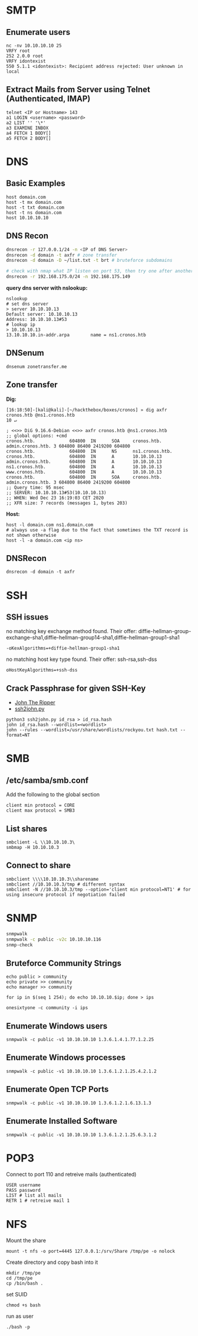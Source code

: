 # SMTP
## Enumerate users
```
nc -nv 10.10.10.10 25
VRFY root
252 2.0.0 root
VRFY idontexist
550 5.1.1 <idontexist>: Recipient address rejected: User unknown in local 
```

## Extract Mails from Server using Telnet (Authenticated, IMAP)
```
telnet <IP or Hostname> 143
a1 LOGIN <username> <password>
a2 LIST '' '\*'
a3 EXAMINE INBOX
a4 FETCH 1 BODY[]
a5 FETCH 2 BODY[]
```

# DNS
## Basic Examples
```
host domain.com
host -t mx domain.com
host -t txt domain.com
host -t ns domain.com
host 10.10.10.10
```

## DNS Recon
``` bash
dnsrecon -r 127.0.0.1/24 -n <IP of DNS Server>
dnsrecon -d domain -t axfr # zone transfer
dnsrecon -d domain -D ~/list.txt -t brt # bruteforce subdomains

# check with nmap what IP listen on port 53, then try one after another and specify it with -n
dnsrecon -r 192.168.175.0/24 -n 192.168.175.149
```

**query dns server with nslookup:**
```
nslookup
# set dns server
> server 10.10.10.13                                                                                                                                                     
Default server: 10.10.10.13
Address: 10.10.10.13#53               
# lookup ip
> 10.10.10.13                        
13.10.10.10.in-addr.arpa        name = ns1.cronos.htb
```

## DNSenum
```
dnsenum zonetransfer.me
```

## Zone transfer
**Dig:**
```
[16:18:50]-[kali@kali]-[~/hackthebox/boxes/cronos] » dig axfr cronos.htb @ns1.cronos.htb                                                                            10 ↵

; <<>> DiG 9.16.6-Debian <<>> axfr cronos.htb @ns1.cronos.htb
;; global options: +cmd
cronos.htb.             604800  IN      SOA     cronos.htb. admin.cronos.htb. 3 604800 86400 2419200 604800
cronos.htb.             604800  IN      NS      ns1.cronos.htb.
cronos.htb.             604800  IN      A       10.10.10.13
admin.cronos.htb.       604800  IN      A       10.10.10.13
ns1.cronos.htb.         604800  IN      A       10.10.10.13
www.cronos.htb.         604800  IN      A       10.10.10.13
cronos.htb.             604800  IN      SOA     cronos.htb. admin.cronos.htb. 3 604800 86400 2419200 604800
;; Query time: 95 msec
;; SERVER: 10.10.10.13#53(10.10.10.13)
;; WHEN: Wed Dec 23 16:19:03 CET 2020
;; XFR size: 7 records (messages 1, bytes 203)

```
**Host:**
```
host -l domain.com ns1.domain.com
# always use -a flag due to the fact that sometimes the TXT record is not shown otherwise
host -l -a domain.com <ip ns>

```

## DNSRecon
```
dnsrecon -d domain -t axfr 
```

# SSH
## SSH issues
no matching key exchange method found. Their offer: diffie-hellman-group-exchange-sha1,diffie-hellman-group14-sha1,diffie-hellman-group1-sha1
```
-oKexAlgorithms=+diffie-hellman-group1-sha1
```
no matching host key type found. Their offer: ssh-rsa,ssh-dss
```
oHostKeyAlgorithms=+ssh-dss
```

## Crack Passphrase for given SSH-Key
* [John The Ripper](https://github.com/openwall/john)
* [ssh2john.py](https://github.com/openwall/john/blob/bleeding-jumbo/run/ssh2john.py)
```
python3 ssh2john.py id_rsa > id_rsa.hash
john id_rsa.hash --wordlist=<wordlist>
john --rules --wordlist=/usr/share/wordlists/rockyou.txt hash.txt --format=NT
```
# SMB
## /etc/samba/smb.conf
Add the following to the global section 
```
client min protocol = CORE
client max protocol = SMB3
```

## List shares
```
smbclient -L \\10.10.10.3\
smbmap -H 10.10.10.3
```

## Connect to share
```
smbclient \\\\10.10.10.3\\sharename
smbclient //10.10.10.3/tmp # different syntax 
smbclient -N //10.10.10.3/tmp --option='client min protocol=NT1' # for using insecure protocol if negotiation failed
```


# SNMP
```bash
snmpwalk
snmpwalk -c public -v2c 10.10.10.116
snmp-check
```

## Bruteforce Community Strings
```
echo public > community
echo private >> community
echo manager >> community

for ip in $(seq 1 254); do echo 10.10.10.$ip; done > ips

onesixtyone -c community -i ips
```

## Enumerate Windows users
```
snmpwalk -c public -v1 10.10.10.10 1.3.6.1.4.1.77.1.2.25
```

## Enumerate Windows processes
```
snmpwalk -c public -v1 10.10.10.10 1.3.6.1.2.1.25.4.2.1.2
```

## Enumerate Open TCP Ports
```
snmpwalk -c public -v1 10.10.10.10 1.3.6.1.2.1.6.13.1.3
```

## Enumerate Installed Software
```
snmpwalk -c public -v1 10.10.10.10 1.3.6.1.2.1.25.6.3.1.2
```

# POP3
Connect to port 110 and retreive mails (authenticated)
```
USER username
PASS password
LIST # list all mails
RETR 1 # retreive mail 1
```

# NFS
Mount the share
```
mount -t nfs -o port=4445 127.0.0.1:/srv/Share /tmp/pe -o nolock
```
Create directory and copy bash into it
```
mkdir /tmp/pe
cd /tmp/pe
cp /bin/bash .
```
set SUID
```
chmod +s bash
```
run as user
```
./bash -p
```
